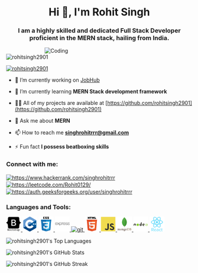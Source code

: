 
<h1 align="center">Hi 👋, I'm Rohit Singh</h1>
<h3 align="center">I am a highly skilled and dedicated Full Stack Developer proficient in the MERN stack, hailing from India.</h3>
<img align="right" alt="Coding" width="400" src="https://camo.githubusercontent.com/8bf6f6d78abc81fcf9c49f10649423e73ea44bc248e83aaae8759d401c829a84/68747470733a2f2f70687973696373677572756b756c2e66696c65732e776f726470726573732e636f6d2f323031392f30322f6368617261637465722d312e676966">
<p align="left"> <img src="https://komarev.com/ghpvc/?username=rohitsingh2901&label=Profile%20views&color=0e75b6&style=flat" alt="rohitsingh2901" /> </p>

<p align="left">
  <a href="https://github.com/ryo-ma/github-profile-trophy">
    <img src="https://github-profile-trophy.vercel.app/?username=rohitsingh2901&row=1&column=3" alt="rohitsingh2901" />
  </a>
</p>



- 🔭 I’m currently working on [JobHub](https://github.com/rohitsingh2901/jobhub)

- 🌱 I’m currently learning **MERN Stack development framework**

- 👨‍💻 All of my projects are available at [https://github.com/rohitsingh2901](https://github.com/rohitsingh2901)

- 💬 Ask me about **MERN**

- 📫 How to reach me **singhrohitrrr@gmail.com**

- ⚡ Fun fact **I possess beatboxing skills**

<h3 align="left">Connect with me:</h3>
<p align="left">
<a href="https://www.hackerrank.com/Rohit0129" target="blank"><img align="center" src="https://raw.githubusercontent.com/rahuldkjain/github-profile-readme-generator/master/src/images/icons/Social/hackerrank.svg" alt="https://www.hackerrank.com/singhrohitrrr" height="30" width="40" /></a>
<a href="https://leetcode.com/Rohit0129/" target="blank"><img align="center" src="https://raw.githubusercontent.com/rahuldkjain/github-profile-readme-generator/master/src/images/icons/Social/leet-code.svg" alt="https://leetcode.com/Rohit0129/" height="30" width="40" /></a>
<a href="https://auth.geeksforgeeks.org/user/singhrohitrrr" target="blank"><img align="center" src="https://raw.githubusercontent.com/rahuldkjain/github-profile-readme-generator/master/src/images/icons/Social/geeks-for-geeks.svg" alt="https://auth.geeksforgeeks.org/user/singhrohitrrr" height="30" width="40" /></a>
</p>

<h3 align="left">Languages and Tools:</h3>
<p align="left"> <a href="https://getbootstrap.com" target="_blank" rel="noreferrer"> <img src="https://raw.githubusercontent.com/devicons/devicon/master/icons/bootstrap/bootstrap-plain-wordmark.svg" alt="bootstrap" width="40" height="40"/> </a> <a href="https://www.w3schools.com/cpp/" target="_blank" rel="noreferrer"> <img src="https://raw.githubusercontent.com/devicons/devicon/master/icons/cplusplus/cplusplus-original.svg" alt="cplusplus" width="40" height="40"/> </a> <a href="https://www.w3schools.com/css/" target="_blank" rel="noreferrer"> <img src="https://raw.githubusercontent.com/devicons/devicon/master/icons/css3/css3-original-wordmark.svg" alt="css3" width="40" height="40"/> </a> <a href="https://expressjs.com" target="_blank" rel="noreferrer"> <img src="https://raw.githubusercontent.com/devicons/devicon/master/icons/express/express-original-wordmark.svg" alt="express" width="40" height="40"/> </a> <a href="https://git-scm.com/" target="_blank" rel="noreferrer"> <img src="https://www.vectorlogo.zone/logos/git-scm/git-scm-icon.svg" alt="git" width="40" height="40"/> </a> <a href="https://www.w3.org/html/" target="_blank" rel="noreferrer"> <img src="https://raw.githubusercontent.com/devicons/devicon/master/icons/html5/html5-original-wordmark.svg" alt="html5" width="40" height="40"/> </a> <a href="https://developer.mozilla.org/en-US/docs/Web/JavaScript" target="_blank" rel="noreferrer"> <img src="https://raw.githubusercontent.com/devicons/devicon/master/icons/javascript/javascript-original.svg" alt="javascript" width="40" height="40"/> </a> <a href="https://www.mongodb.com/" target="_blank" rel="noreferrer"> <img src="https://raw.githubusercontent.com/devicons/devicon/master/icons/mongodb/mongodb-original-wordmark.svg" alt="mongodb" width="40" height="40"/> </a> <a href="https://nodejs.org" target="_blank" rel="noreferrer"> <img src="https://raw.githubusercontent.com/devicons/devicon/master/icons/nodejs/nodejs-original-wordmark.svg" alt="nodejs" width="40" height="40"/> </a> <a href="https://reactjs.org/" target="_blank" rel="noreferrer"> <img src="https://raw.githubusercontent.com/devicons/devicon/master/icons/react/react-original-wordmark.svg" alt="react" width="40" height="40"/> </a> </p>

![rohitsingh2901's Top Languages](https://github-readme-stats.vercel.app/api/top-langs?username=rohitsingh2901&show_icons=true&locale=en&layout=compact)


![rohitsingh2901's GitHub Stats](https://github-readme-stats.vercel.app/api?username=rohitsingh2901&show_icons=true&locale=en)


![rohitsingh2901's GitHub Streak](https://github-readme-streak-stats.herokuapp.com/?user=rohitsingh2901)




